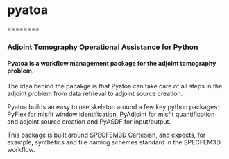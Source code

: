 # pyatoa
========
### Adjoint Tomography Operational Assistance for Python

####  Pyatoa is a workflow management package for the adjoint tomography problem.

The idea behind the pacakge is that Pyatoa can take care of all steps in the adjoint problem from data retrieval to adjoint source creation.

Pyatoa builds an easy to use skeleton around a few key python packages: PyFlex for misfit window identification, PyAdjoint for misfit quantification and adjoint source creation and PyASDF for input/output.

This package is built around SPECFEM3D Cartesian, and expects, for example, synthetics and file naming schemes standard in the SPECFEM3D workflow.
